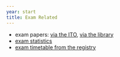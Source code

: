 ```yaml
---
year: start
title: Exam Related
---
```


- exam papers: [via the ITO](http://www.inf.ed.ac.uk/teaching/exam_papers/), [via the library](http://www.exampapers.lib.ed.ac.uk.ezproxy.webfeat.lib.ed.ac.uk/Informatics0405.shtml)
- [exam statistics](http://www.inf.ed.ac.uk/student-services/teaching-organisation/taught-course-information/course-statistics/summary)
- [exam timetable from the registry](http://www.scripts.sasg.ed.ac.uk/registry/examinations/index.cfm)
